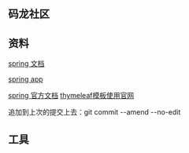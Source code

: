 ## 码龙社区


## 资料
[spring 文档](https://spring.io/guides) 

[spring app](https://developer.github.com/apps/building-oauth-apps/authorizing-oauth-apps/)

[spring 官方文档](https://spring.io/projects/spring-boot)
[thymeleaf模板使用官网](https://www.thymeleaf.org/doc/tutorials/3.0/usingthymeleaf.html#using-theach)

追加到上次的提交上去：git commit --amend --no-edit
## 工具